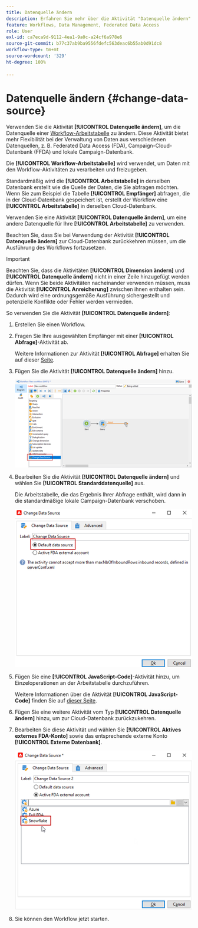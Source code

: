 ```yaml
---
title: Datenquelle ändern
description: Erfahren Sie mehr über die Aktivität "Datenquelle ändern".
feature: Workflows, Data Management, Federated Data Access
role: User
exl-id: ca7eca9d-9112-4ea1-9a0c-a24cf6a978e6
source-git-commit: b77c37ab9ba9556fdefc563deac6b55ab0d91dc8
workflow-type: tm+mt
source-wordcount: '329'
ht-degree: 100%

---
```


# Datenquelle ändern {#change-data-source}

Verwenden Sie die Aktivität **[!UICONTROL Datenquelle ändern]**, um die Datenquelle einer [Workflow-Arbeitstabelle](use-workflow-data.md#workflow-temporary-work-table) zu ändern. Diese Aktivität bietet mehr Flexibilität bei der Verwaltung von Daten aus verschiedenen Datenquellen, z. B. Federated Data Access (FDA), Campaign-Cloud-Datenbank (FFDA) und lokale Campaign-Datenbank.

Die **[!UICONTROL Workflow-Arbeitstabelle]** wird verwendet, um Daten mit den Workflow-Aktivitäten zu verarbeiten und freizugeben.

Standardmäßig wird die **[!UICONTROL Arbeitstabelle]** in derselben Datenbank erstellt wie die Quelle der Daten, die Sie abfragen möchten.
Wenn Sie zum Beispiel die Tabelle **[!UICONTROL Empfänger]** abfragen, die in der Cloud-Datenbank gespeichert ist, erstellt der Workflow eine **[!UICONTROL Arbeitstabelle]** in derselben Cloud-Datenbank.

Verwenden Sie eine Aktivität **[!UICONTROL Datenquelle ändern]**, um eine andere Datenquelle für Ihre **[!UICONTROL Arbeitstabelle]** zu verwenden.

Beachten Sie, dass Sie bei Verwendung der Aktivität **[!UICONTROL Datenquelle ändern]** zur Cloud-Datenbank zurückkehren müssen, um die Ausführung des Workflows fortzusetzen.

>[!IMPORTANT]
>
>Beachten Sie, dass die Aktivitäten **[!UICONTROL Dimension ändern]** und **[!UICONTROL Datenquelle ändern]** nicht in einer Zeile hinzugefügt werden dürfen. Wenn Sie beide Aktivitäten nacheinander verwenden müssen, muss die Aktivität **[!UICONTROL Anreicherung]** zwischen ihnen enthalten sein. Dadurch wird eine ordnungsgemäße Ausführung sichergestellt und potenzielle Konflikte oder Fehler werden vermieden.

So verwenden Sie die Aktivität **[!UICONTROL Datenquelle ändern]**:

1. Erstellen Sie einen Workflow.

1. Fragen Sie Ihre ausgewählten Empfänger mit einer **[!UICONTROL Abfrage]**-Aktivität ab.

   Weitere Informationen zur Aktivität **[!UICONTROL Abfrage]** erhalten Sie auf dieser [Seite](query.md#create-a-query).

1. Fügen Sie die Aktivität **[!UICONTROL Datenquelle ändern]** hinzu.

   ![](assets/change-data-source.png)

1. Bearbeiten Sie die Aktivität **[!UICONTROL Datenquelle ändern]** und wählen Sie **[!UICONTROL Standarddatenquelle]** aus.

   Die Arbeitstabelle, die das Ergebnis Ihrer Abfrage enthält, wird dann in die standardmäßige lokale Campaign-Datenbank verschoben.

   ![](assets/change-data-source_2.png)

1. Fügen Sie eine **[!UICONTROL JavaScript-Code]**-Aktivität hinzu, um Einzeloperationen an der Arbeitstabelle durchzuführen.

   Weitere Informationen über die Aktivität **[!UICONTROL JavaScript-Code]** finden Sie auf [dieser Seite](sql-code-and-javascript-code.md#javascript-code).

1. Fügen Sie eine weitere Aktivität vom Typ **[!UICONTROL Datenquelle ändern]** hinzu, um zur Cloud-Datenbank zurückzukehren.

1. Bearbeiten Sie diese Aktivität und wählen Sie **[!UICONTROL Aktives externes FDA-Konto]** sowie das entsprechende externe Konto **[!UICONTROL Externe Datenbank]**.

   ![](assets/change-data-source_3.png)

1. Sie können den Workflow jetzt starten.
